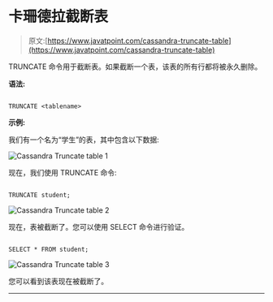 # 卡珊德拉截断表

> 原文:[https://www.javatpoint.com/cassandra-truncate-table](https://www.javatpoint.com/cassandra-truncate-table)

TRUNCATE 命令用于截断表。如果截断一个表，该表的所有行都将被永久删除。

**语法:**

```

TRUNCATE <tablename> 

```

**示例:**

我们有一个名为“学生”的表，其中包含以下数据:

![Cassandra Truncate table 1](../Images/44bc7374fc3da60dce9dd573a4f06eeb.png)

现在，我们使用 TRUNCATE 命令:

```

TRUNCATE student; 

```

![Cassandra Truncate table 2](../Images/ffe237ff04d4e13044db8ceee2b7894c.png)

现在，表被截断了。您可以使用 SELECT 命令进行验证。

```

SELECT * FROM student;

```

![Cassandra Truncate table 3](../Images/0bed047d2da36ab114ce2065a68ecd05.png)

您可以看到该表现在被截断了。

* * *